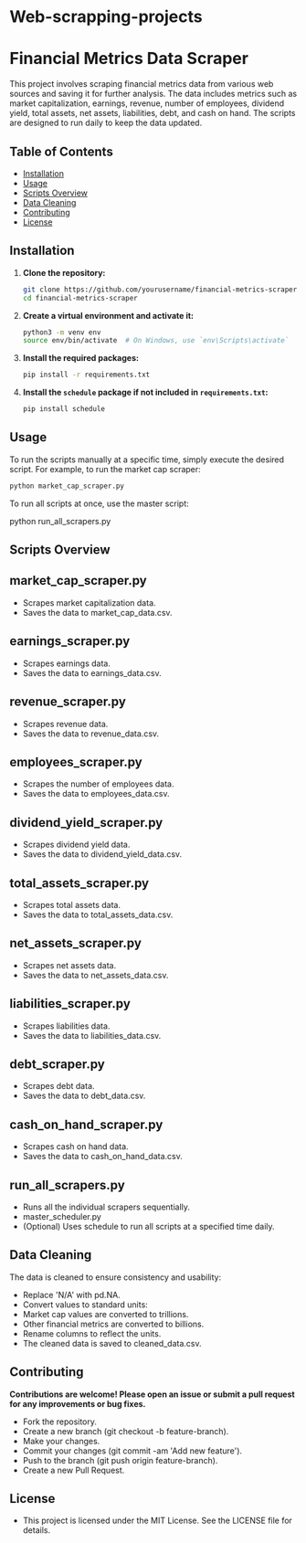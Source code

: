 # Web-scrapping-projects
 
# Financial Metrics Data Scraper

This project involves scraping financial metrics data from various web sources and saving it for further analysis. The data includes metrics such as market capitalization, earnings, revenue, number of employees, dividend yield, total assets, net assets, liabilities, debt, and cash on hand. The scripts are designed to run daily to keep the data updated.

## Table of Contents
- [Installation](#installation)
- [Usage](#usage)
- [Scripts Overview](#scripts-overview)
- [Data Cleaning](#data-cleaning)
- [Contributing](#contributing)
- [License](#license)

## Installation

1. **Clone the repository:**
    ```sh
    git clone https://github.com/yourusername/financial-metrics-scraper.git
    cd financial-metrics-scraper
    ```

2. **Create a virtual environment and activate it:**
    ```sh
    python3 -m venv env
    source env/bin/activate  # On Windows, use `env\Scripts\activate`
    ```

3. **Install the required packages:**
    ```sh
    pip install -r requirements.txt
    ```

4. **Install the `schedule` package if not included in `requirements.txt`:**
    ```sh
    pip install schedule
    ```

## Usage

To run the scripts manually at a specific time, simply execute the desired script. For example, to run the market cap scraper:
```sh
python market_cap_scraper.py
```
To run all scripts at once, use the master script:

python run_all_scrapers.py

## Scripts Overview

## market_cap_scraper.py
- Scrapes market capitalization data.
- Saves the data to market_cap_data.csv.

## earnings_scraper.py
- Scrapes earnings data.
- Saves the data to earnings_data.csv.

## revenue_scraper.py
- Scrapes revenue data.
- Saves the data to revenue_data.csv.

## employees_scraper.py
- Scrapes the number of employees data.
- Saves the data to employees_data.csv.

## dividend_yield_scraper.py
- Scrapes dividend yield data.
- Saves the data to dividend_yield_data.csv.

## total_assets_scraper.py
- Scrapes total assets data.
- Saves the data to total_assets_data.csv.

## net_assets_scraper.py
- Scrapes net assets data.
- Saves the data to net_assets_data.csv.

## liabilities_scraper.py
- Scrapes liabilities data.
- Saves the data to liabilities_data.csv.

## debt_scraper.py
- Scrapes debt data.
- Saves the data to debt_data.csv.

## cash_on_hand_scraper.py
- Scrapes cash on hand data.
- Saves the data to cash_on_hand_data.csv.

## run_all_scrapers.py
- Runs all the individual scrapers sequentially.
- master_scheduler.py
- (Optional) Uses schedule to run all scripts at a specified time daily.

## Data Cleaning

The data is cleaned to ensure consistency and usability:

- Replace 'N/A' with pd.NA.
- Convert values to standard units:
- Market cap values are converted to trillions.
- Other financial metrics are converted to billions.
- Rename columns to reflect the units.
- The cleaned data is saved to cleaned_data.csv.

## Contributing

**Contributions are welcome! Please open an issue or submit a pull request for any improvements or bug fixes.**

- Fork the repository.
- Create a new branch (git checkout -b feature-branch).
- Make your changes.
- Commit your changes (git commit -am 'Add new feature').
- Push to the branch (git push origin feature-branch).
- Create a new Pull Request.

## License

- This project is licensed under the MIT License. See the LICENSE file for details.

